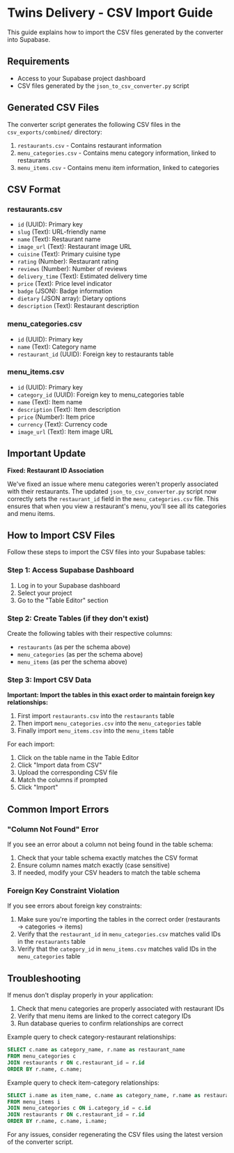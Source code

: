 # Twins Delivery - CSV Import Guide

This guide explains how to import the CSV files generated by the converter into Supabase.

## Requirements

- Access to your Supabase project dashboard
- CSV files generated by the `json_to_csv_converter.py` script

## Generated CSV Files

The converter script generates the following CSV files in the `csv_exports/combined/` directory:

1. `restaurants.csv` - Contains restaurant information
2. `menu_categories.csv` - Contains menu category information, linked to restaurants
3. `menu_items.csv` - Contains menu item information, linked to categories

## CSV Format

### restaurants.csv
- `id` (UUID): Primary key
- `slug` (Text): URL-friendly name
- `name` (Text): Restaurant name
- `image_url` (Text): Restaurant image URL
- `cuisine` (Text): Primary cuisine type
- `rating` (Number): Restaurant rating
- `reviews` (Number): Number of reviews
- `delivery_time` (Text): Estimated delivery time
- `price` (Text): Price level indicator
- `badge` (JSON): Badge information
- `dietary` (JSON array): Dietary options
- `description` (Text): Restaurant description

### menu_categories.csv
- `id` (UUID): Primary key
- `name` (Text): Category name
- `restaurant_id` (UUID): Foreign key to restaurants table

### menu_items.csv
- `id` (UUID): Primary key
- `category_id` (UUID): Foreign key to menu_categories table
- `name` (Text): Item name
- `description` (Text): Item description
- `price` (Number): Item price
- `currency` (Text): Currency code
- `image_url` (Text): Item image URL

## Important Update

**Fixed: Restaurant ID Association**

We've fixed an issue where menu categories weren't properly associated with their restaurants. The updated `json_to_csv_converter.py` script now correctly sets the `restaurant_id` field in the `menu_categories.csv` file. This ensures that when you view a restaurant's menu, you'll see all its categories and menu items.

## How to Import CSV Files

Follow these steps to import the CSV files into your Supabase tables:

### Step 1: Access Supabase Dashboard

1. Log in to your Supabase dashboard
2. Select your project
3. Go to the "Table Editor" section

### Step 2: Create Tables (if they don't exist)

Create the following tables with their respective columns:

- `restaurants` (as per the schema above)
- `menu_categories` (as per the schema above)
- `menu_items` (as per the schema above)

### Step 3: Import CSV Data

**Important: Import the tables in this exact order to maintain foreign key relationships:**

1. First import `restaurants.csv` into the `restaurants` table
2. Then import `menu_categories.csv` into the `menu_categories` table
3. Finally import `menu_items.csv` into the `menu_items` table

For each import:

1. Click on the table name in the Table Editor
2. Click "Import data from CSV"
3. Upload the corresponding CSV file
4. Match the columns if prompted
5. Click "Import"

## Common Import Errors

### "Column Not Found" Error

If you see an error about a column not being found in the table schema:

1. Check that your table schema exactly matches the CSV format
2. Ensure column names match exactly (case sensitive)
3. If needed, modify your CSV headers to match the table schema

### Foreign Key Constraint Violation

If you see errors about foreign key constraints:

1. Make sure you're importing the tables in the correct order (restaurants → categories → items)
2. Verify that the `restaurant_id` in `menu_categories.csv` matches valid IDs in the `restaurants` table
3. Verify that the `category_id` in `menu_items.csv` matches valid IDs in the `menu_categories` table

## Troubleshooting

If menus don't display properly in your application:

1. Check that menu categories are properly associated with restaurant IDs
2. Verify that menu items are linked to the correct category IDs
3. Run database queries to confirm relationships are correct

Example query to check category-restaurant relationships:
```sql
SELECT c.name as category_name, r.name as restaurant_name
FROM menu_categories c
JOIN restaurants r ON c.restaurant_id = r.id
ORDER BY r.name, c.name;
```

Example query to check item-category relationships:
```sql
SELECT i.name as item_name, c.name as category_name, r.name as restaurant_name
FROM menu_items i
JOIN menu_categories c ON i.category_id = c.id
JOIN restaurants r ON c.restaurant_id = r.id
ORDER BY r.name, c.name, i.name;
```

For any issues, consider regenerating the CSV files using the latest version of the converter script. 